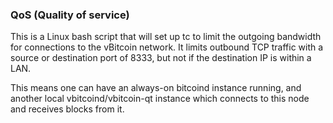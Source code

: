 ### QoS (Quality of service) ###

This is a Linux bash script that will set up tc to limit the outgoing bandwidth for connections to the vBitcoin network. It limits outbound TCP traffic with a source or destination port of 8333, but not if the destination IP is within a LAN.

This means one can have an always-on bitcoind instance running, and another local vbitcoind/vbitcoin-qt instance which connects to this node and receives blocks from it.
